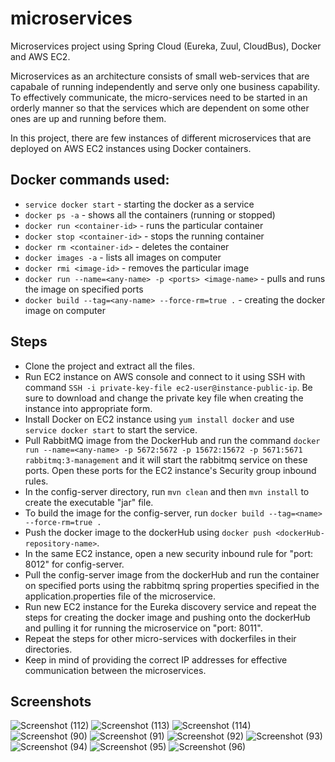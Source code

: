 # microservices
Microservices project using Spring Cloud (Eureka, Zuul, CloudBus), Docker and AWS EC2.

Microservices as an architecture consists of small web-services that are capabale of running independently and 
serve only one business capability. To effectively communicate, the micro-services need to be started in an orderly manner
so that the services which are dependent on some other ones are up and running before them.

In this project, there are few instances of different microservices that are deployed on AWS EC2 instances
using Docker containers.

## Docker commands used:
* `service docker start` - starting the docker as a service
* `docker ps -a` - shows all the containers (running or stopped)
* `docker run <container-id>` - runs the particular container
* `docker stop <container-id>` - stops the running container
* `docker rm <container-id>` - deletes the container
* `docker images -a` - lists all images on computer
* `docker rmi <image-id>` - removes the particular image
* `docker run --name=<any-name> -p <ports> <image-name>` - pulls and runs the image on specified ports
* `docker build --tag=<any-name> --force-rm=true .` - creating the docker image on computer

## Steps
* Clone the project and extract all the files.
* Run EC2 instance on AWS console and connect to it using SSH with command `SSH -i private-key-file ec2-user@instance-public-ip`. 
Be sure to download and change the private key file when creating the instance into appropriate form.
* Install Docker on EC2 instance using `yum install docker` and use `service docker start` to start the service.
* Pull RabbitMQ image from the DockerHub and run the command `docker run --name=<any-name> -p 5672:5672 -p 15672:15672 -p 5671:5671 rabbitmq:3-management`
and it will start the rabbitmq service on these ports. Open these ports for the EC2 instance's Security group inbound rules.
* In the config-server directory, run `mvn clean` and then `mvn install` to create the executable "jar" file.
* To build the image for the config-server, run `docker build --tag=<name> --force-rm=true .`
* Push the docker image to the dockerHub using `docker push <dockerHub-repository-name>`.
* In the same EC2 instance, open a new security inbound rule for "port: 8012" for config-server.
* Pull the config-server image from the dockerHub and run the container on specified ports using the rabbitmq 
spring properties specified in the application.properties file of the microservice.
* Run new EC2 instance for the Eureka discovery service and repeat the steps for creating the docker image and pushing onto
the dockerHub and pulling it for running the microservice on "port: 8011".
* Repeat the steps for other micro-services with dockerfiles in their directories.
* Keep in mind of providing the correct IP addresses for effective communication between the microservices.

## Screenshots

![Screenshot (112)](https://user-images.githubusercontent.com/57689321/101287119-57b82f80-37bc-11eb-8277-16879e474d41.png)
![Screenshot (113)](https://user-images.githubusercontent.com/57689321/101287121-5850c600-37bc-11eb-9fd3-f59d274dc0e4.png)
![Screenshot (114)](https://user-images.githubusercontent.com/57689321/101287122-5850c600-37bc-11eb-8b16-a5881eec9b16.png)
![Screenshot (90)](https://user-images.githubusercontent.com/57689321/101287123-58e95c80-37bc-11eb-9e66-39b1b5a22372.png)
![Screenshot (91)](https://user-images.githubusercontent.com/57689321/101287124-58e95c80-37bc-11eb-9ee5-44b24f3f7f22.png)
![Screenshot (92)](https://user-images.githubusercontent.com/57689321/101287126-58e95c80-37bc-11eb-9454-b5c3d2e7f32e.png)
![Screenshot (93)](https://user-images.githubusercontent.com/57689321/101287127-5981f300-37bc-11eb-9437-fb1a20bcad82.png)
![Screenshot (94)](https://user-images.githubusercontent.com/57689321/101287128-5981f300-37bc-11eb-872c-409a9a9aef58.png)
![Screenshot (95)](https://user-images.githubusercontent.com/57689321/101287129-5981f300-37bc-11eb-980d-ad8778e68f6d.png)
![Screenshot (96)](https://user-images.githubusercontent.com/57689321/101287130-5a1a8980-37bc-11eb-8280-2b5f77912562.png)




